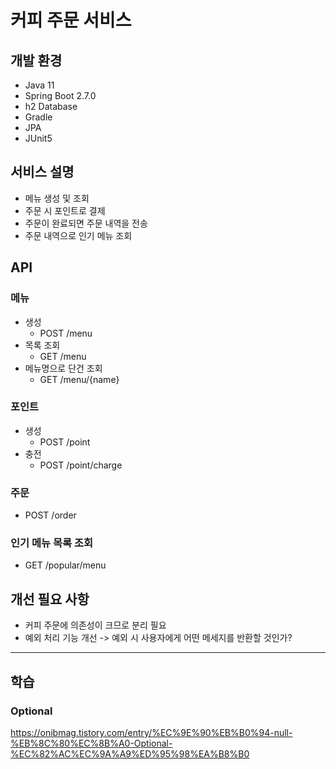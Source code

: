 # 커피 주문 서비스

## 개발 환경
* Java 11
* Spring Boot 2.7.0
* h2 Database
* Gradle
* JPA
* JUnit5

## 서비스 설명
* 메뉴 생성 및 조회
* 주문 시 포인트로 결제
* 주문이 완료되면 주문 내역을 전송
* 주문 내역으로 인기 메뉴 조회

## API

### 메뉴 
* 생성 
  * POST /menu
* 목록 조회 
  * GET /menu
* 메뉴명으로 단건 조회 
  * GET /menu/{name}

### 포인트
* 생성 
  * POST /point 
* 충전 
  * POST /point/charge

### 주문
* POST /order

### 인기 메뉴 목록 조회
* GET /popular/menu


## 개선 필요 사항
* 커피 주문에 의존성이 크므로 분리 필요
* 예외 처리 기능 개선 -> 예외 시 사용자에게 어떤 메세지를 반환할 것인가?

- - -
## 학습 
### Optional  
https://onibmag.tistory.com/entry/%EC%9E%90%EB%B0%94-null-%EB%8C%80%EC%8B%A0-Optional-%EC%82%AC%EC%9A%A9%ED%95%98%EA%B8%B0
